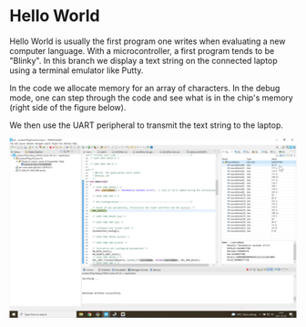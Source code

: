 # Hello World

Hello World is usually the first program one writes when evaluating a new computer language.
With a microcontroller, a first program tends to be "Blinky".
In this branch we display a text string on the connected laptop using a terminal emulator like Putty.

In the code we allocate memory for an array of characters.
In the debug mode, one can step through the code and see what is in the chip's memory (right side of the figure below).

We then use the UART peripheral to transmit the text string to the laptop.

![Debug mode](debugMem.png)